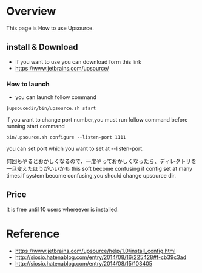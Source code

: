 # Overview
This page is How to use Upsource.

## install & Download
* If you want to use you can download form this link
* https://www.jetbrains.com/upsource/

### How to launch
* you can launch follow command
```
$upsoucedir/bin/upsource.sh start
```
if you want to change port number,you must run follow command before running start command
```
bin/upsource.sh configure --listen-port 1111
```
you can set port which you want to set at --listen-port.

何回もやるとおかしくなるので、一度やっておかしくなったら、ディレクトリを一旦変えたほうがいいかも
this soft become confusing if config set at many times.if system become confusing,you should change upsource dir.

## Price
It is free until 10 users whereever is installed.

# Reference
* https://www.jetbrains.com/upsource/help/1.0/install_config.html
* http://siosio.hatenablog.com/entry/2014/08/16/225428#f-cb39c3ad
* http://siosio.hatenablog.com/entry/2014/08/15/103405
